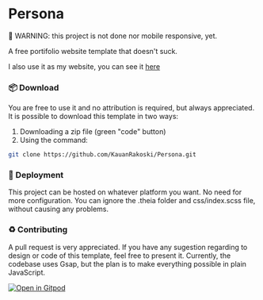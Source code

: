 # Persona

🚨 WARNING: this project is not done nor mobile responsive, yet.

A free portifolio website template that doesn't suck.

I also use it as my website, you can see it [here](https://kauanrakoski.github.io/Persona/)

### 📦 Download

You are free to use it and no attribution is required, but always appreciated.
It is possible to download this template in two ways:

1. Downloading a zip file (green "code" button)
2. Using the command:
```bash
git clone https://github.com/KauanRakoski/Persona.git
```

### 🚀 Deployment

This project can be hosted on whatever platform you want. No need for more configuration. You can ignore the .theia folder and css/index.scss
file, without causing any problems.

### ♻️ Contributing

A pull request is very appreciated. If you have any sugestion regarding to design or code of this template, feel free to present it.
Currently, the codebase uses Gsap, but the plan is to make everything possible in plain JavaScript.

[![Open in Gitpod](https://gitpod.io/button/open-in-gitpod.svg)](https://gitpod.io/#https://github.com/kauanrakoski/persona)


